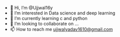 - 👋 Hi, I’m @Ujjwal16y
- 👀 I’m interested in Data science and deep learning
- 🌱 I’m currently learning c and python
- 💞️ I’m looking to collaborate on ...
- 📫 How to reach me ujjwalyadav1610@gmail.com

<!---
Ujjwal16y/Ujjwal16y is a ✨ special ✨ repository because its `README.md` (this file) appears on your GitHub profile.
You can click the Preview link to take a look at your changes.
--->
